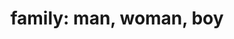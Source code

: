 ---
layout: smileys&emotion
title: "family: man, woman, boy"
emoji: family_man_woman_boy
permalink: 👨‍👩‍👦.html
image: assets/img/3moji/family_man_woman_boy.png
---